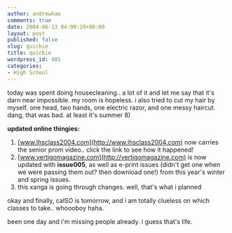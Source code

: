 ```yaml
---
author: andrewhao
comments: true
date: 2004-06-13 04:09:29+00:00
layout: post
published: false
slug: quickie
title: quickie
wordpress_id: 401
categories:
- High School
---
```


today was spent doing housecleaning.. a lot of it and let me say that it's darn near impossible. my room is hopeless. i also tried to cut my hair by myself. one head, two hands, one electric razor, and one messy haircut. dang, that was bad. at least it's summer  8)

**updated online thingies:**
1. [www.lhsclass2004.com](http://www.lhsclass2004.com) now carries the senior prom video.. click the link to see how it happened!
2. [www.vertigomagazine.com](http://vertigomagazine.com) is now updated with **issue005**, as well as e-print issues (didn't get one when we were passing them out? then download one!) from this year's winter and spring issues.
3. this xanga is going through changes. well, that's what i planned

okay and finally, calSO is tomorrow, and i am totally clueless on which classes to take.. whoooboy haha.

been one day and i'm missing people already. i guess that's life.

